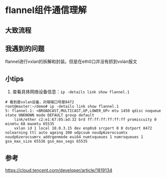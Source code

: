# flannel组件通信理解
## 大致流程

## 我遇到的问题
flannel进行vxlan的拆解和封装。但是在eth0口并没有抓到vxlan报文

## 小tips
1. 查看具体网络设备信息：`ip -details link show flannel.1`
```shell
# 看到是vxlan设备，对端端口号是8472
root@master:~/demo# ip -details link show flannel.1
5: flannel.1: <BROADCAST,MULTICAST,UP,LOWER_UP> mtu 1450 qdisc noqueue state UNKNOWN mode DEFAULT group default
    link/ether c2:e1:67:05:ad:32 brd ff:ff:ff:ff:ff:ff promiscuity 0 minmtu 68 maxmtu 65535
    vxlan id 1 local 10.0.3.15 dev enp0s8 srcport 0 0 dstport 8472 nolearning ttl auto ageing 300 udpcsum noudp6zerocsumtx noudp6zerocsumrx addrgenmode eui64 numtxqueues 1 numrxqueues 1 gso_max_size 65536 gso_max_segs 65535
```



## 参考
https://cloud.tencent.com/developer/article/1819134   
